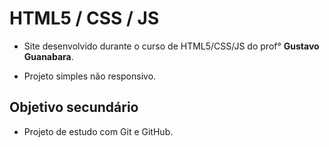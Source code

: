 # HTML5 / CSS / JS
 
 * Site desenvolvido durante o curso de HTML5/CSS/JS do prof° **Gustavo Guanabara**.

 * Projeto simples não responsivo.

## Objetivo secundário
 * Projeto de estudo com Git e GitHub.
